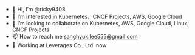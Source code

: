 - 👋 Hi, I’m @ricky9408
- 👀 I’m interested in Kubernetes、CNCF Projects, AWS, Google Cloud
- 💞️ I’m looking to collaborate on Kubernetes, AWS, Google Cloud, Linux, CNCF Projects
- 📫 How to reach me sanghyuk.lee555@gmail.com
- 🏢 Working at Leverages Co., Ltd. now

<!---
ricky9408/ricky9408 is a ✨ special ✨ repository because its `README.md` (this file) appears on your GitHub profile.
You can click the Preview link to take a look at your changes.
--->
